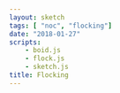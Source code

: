 ```yaml
---
layout: sketch
tags: [ "noc", "flocking"]
date: "2018-01-27"
scripts: 
    - boid.js
    - flock.js
    - sketch.js
title: Flocking
---
```

